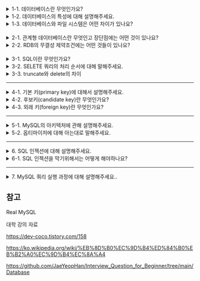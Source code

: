 <details>
<summary>1-1. 데이터베이스란 무엇인가요?</summary>
<div markdown="1">

한 조직의 여러 응용 시스템들이 공용하기 위해 통합, 저장한 운영 데이터의 집합을 데이터베이스라 합니다.

#### 공용 데이터
- 한 조직의 여러 응용 시스템들이 공동으로 소유, 유지, 이용하는 데이터
#### 통합 데이터
- 최소한의 중복
- 통제된 중복
#### 저장 데이터
- 컴퓨터가 실시간으로 접근 가능한 매체에 저장된 데이터
#### 운영 데이터
- 한 조직의 고유 기능을 수행하기 위해 필요한 데이터

</div>
</details>

<details>
<summary>1-2. 데이터베이스의 특성에 대해 설명해주세요.</summary>
<div markdown="1">

데이터베이스의 특성으로는 실시간 접근성, 지속적인 변환, 동시 공용, 내용에 의한 참조가 있습니다.
### 실시간 접근성(real-time accessibilities)
실시간 접근성은 질의에 대한 실시간 처리 및 응답 가능해야 한다는 특성입니다.
### 지속적인 변화(continuous evolution)
지속적인 변화는 삽입(insert), 갱신(update), 삭제(delete)를 통한 동적으로 데이터가 변함을 뜻합니다.
### 동시 공용(concurrent sharing)
동시 공용은 서로 다른 목적을 가진 여러 사용자가 동시에 사용할 수 있어야 함을 뜻합니다.
### 내용에 의한 참조(content reference)
내용에 의한 참조는 데이터의 위치(location)나 주소(address)가 아닌 내용(content)에 의한 참조를 수행함을 뜻합니다.

</div>
</details>

<details>
<summary>1-3. 데이터베이스와 파일 시스템은 어떤 차이가 있나요?</summary>
<div markdown="1">

파일 시스템은 각각의 응용 프로그램이 논리적 파일 구조를 정의하고 직접 물리적 파일로 구현하는 시스템을 말합니다. 응용 프로그램은 물리적 데이터 구조에 대한 접근 방법을 구현하기 때문에 개발자는 응용 프로그램 뿐만 아니라 데이터까지 모두 관리해야합니다. 이로 인해 발생하는 문제점은 데이터의 종속성, 중복성이 있습니다.

#### 데이터 종속성
- 데이터의 구성 방법이나 접근 방법 변경 시 응용 프로그램도 함께 변경해야 한다.
#### 데이터 중복성
- 한 시스템 내에 같은 내용의 데이터가 여러 파일에 중복 저장되어 관리된다.

</div>
</details>
<br/>

<details>
<summary>2-1. 관계형 데이터베이스란 무엇인고 장단점에는 어떤 것이 있나요?</summary>
<div markdown="1">

데이터베이스를 시간에 따라 내용이 변할 수 있는 테이블형태로 표현한 테이블들의 집합을 관계형 데이터베이스라 합니다. 관계형 데이터베이스의 스키마는 릴레이션 스키마(테이블)과 무결성 제약조건으로 이루어져 있습니다.
### 장점
- ACID 특성을 제공하여 데이터 일관성과 무결성을 보잡합니다.
- SQL을 통한 쉬운 관리 및 검색이 가능합니다.
### 단점
- 수평적 확장이 어려워 데이터 처리량에서 한계가 존재합니다. 
- 스키마를 변경하는 것이 어렵습니다. 
- 비정형 데이터나 복잡한 계층 구조를 다루는 데 적절하지 않습니다.

</div>
</details>

<details>
<summary>2-2. RDB의 무결성 제약조건에는 어떤 것들이 있나요?</summary>
<div markdown="1">

무결성 제약조건에는 개체 무결성과 참조 무결성, 도메인 무결성 등이 있습니다.
### 개체 무결성(entity integrity)
개체 무결성은 키 값은 언제 어느 때고 null 값을 가질 수 없는 제약조건을 말합니다.
### 참조 무결성(referential integrity)
참조 무결성은 외래 키 값은 반드시 피참조 릴레이션의 기본키 값이거나 null이어야한다는 제약조건을 말합니다.

이러한 무결성 제약조건은 데이터베이스 상태가 항상 만족시켜야 되는 제약조건입니다.

#### 데이터베이스 상태(database state)
- 어느 한 시점에 데이터베이스에 저장되어 있는 모든 데이터 값

</div>
</details>
<br/>

<details>
<summary>3-1. SQL이란 무엇인가요?</summary>
<div markdown="1">

SQL은 RDBMS의 데이터를 관리하기 위해 설계한 특수 목적의 프로그래밍 언어입니다. SQL 문법의 종류는 DDL, DML, DCL세 가지로 분류됩니다.
### DDL(Data Define Language, 데이터 정의어)
DDL은 스키마, 테이블, 인덱스 등의 관계형 데이터베이스의 구조를 정의하기 위한 언어입니다. DDL의 주요 유형은 `CREATE`, `DROP`, `ALTER`, `TRUNCATE`가 있습니다.
### DML(Data Manipulation Language, 데이터 조작어)
DML은 데이터베이스 사용자 또는 응용 프로그램이 질의어를 통하여 저장된 데이터에 대해 검색, 등록, 삭제, 갱신을 하는데 사용하는 언어입니다. DML의 주요 유형은 `SELETE`, `INSERT`, `UPDATE`, `DELETE`가 있습니다.
### DCL(Data Control Language, 데이터 제어어)
DCL은 데이터에 대한 액세스를 제어하기 위한 언어입니다. `GRANT`, `REVOKE`, `COMMIT`, `ROLLBACK`이 있습니다. 이중 트랜잭션 제어를 위한 `COMMIT`과 `ROLLBACK`을 따로 빼서 TCL(Transaction Control Language)라고도 합니다.

</div>
</details>

<details>
<summary>3-2. SELETE 쿼리의 처리 순서에 대해 말해주세요.</summary>
<div markdown="1">

FROM -> WHERE -> GROUP BY -> DISTINCT -> HAVING -> SELECT -> ORDER BY -> LIMIT
### FROM
FROM 절은 조회할 테이블을 지정하고 JOIN을 실행하여 하나의 가상 테이블로 결합합니다.
### WHERE
WHERE 절에서 조건에 맞는 데이터를 필터링합니다.
### GROUP BY
GROUP BY 절에서 특정 컬럼의 값으로 레코드를 그룹화합니다.
### HAVING
HAVING 절에서 그룹화된 결과에 대해 필터링합니다.
### SELECT
SELECT 절에서 원하는 컬럼을 선택합니다.
### ORDER BY
ORDER BY절에서 행의 순서를 어떻게 보여줄지 정렬합니다.
### LIMIT
LIMIT 절에서 쿼리 결과 중 지정된 순서에 위치한 레코드만 가져오도록 선택합니다.

</div>
</details>
<details>
<summary>3-3. truncate와 delete의 차이</summary>

truncate는 테이블의 모든 데이터와 인덱스를 삭제하며 용량이 줄어듭니다. 또한, 롤백할 수 없습니다.

delete는 데이터를 삭제해도 테이블의 용량은 줄어들지 않으며 롤백이 가능합니다.

</details>


---

<details>
<summary>4-1. 기본 키(primary key)에 대해서 설명해주세요.</summary>
<div markdown="1">

기본키는 후보키 중에서 선택한 하나의 키로서 각 튜플을 유일하게 구분하기 위해 선택된 컬럼 또는 컬럼의 집합입니다. 각 튜플에 대한 기본 키 값은 항상 유효한 값이어야 하기 때문에 null 이 허용될 수 없습니다.

#### 키(key)
- 각 튜플(tuple, row)을 유일하게 식별할 수 있는 애트리뷰트(attribute, column)의 집합

</div>
</details>

<details>
<summary>4-2. 후보키(candidate key)란 무엇인가요?</summary>
<div markdown="1">

후보키는 테이블의 컬럼들 중에서 유일성과 최소성을 만족하는 컬럼 집합입니다. 
### 유일성(uniqueness)
유일성이란 각 튜플에 대해 컬럼 집합의 값이 유일하다는 것을 말합니다.
### 최소성(minimality)
최소성이란 컬럼 집합이 각 튜플을 유일하게 식별하는데 필요한 컬럼만 포함된 것을 말합니다.

#### 슈퍼 키(super key)
- 유일성은 만족하지막 최소성은 만족하지 않는 애트리뷰트의 집합
#### 대체 키(alternate key)
- 후보 키 중에서 기본 키를 제외한 나머지 후보 키

</div>
</details>

<details>
<summary>4-3. 외래 키(foreign key)란 무엇인가요?</summary>
<div markdown="1">

테이블 R의 컬럼 집합 FK가 테이블 S의 기본키일 때 컬럼 집합 FK는 테이블 R의 외래 키입니다. 외래 키의 값은 테이블 S에 존재하는 값이거나 null 이어야하는 참조 무결성을 만족해야 합니다.

</div>
</details>

---

<details>
<summary>5-1. MySQL의 아키텍처에 관해 설명해주세요.</summary>
<div markdown="1">

MySQL은 MySQL 엔진과 스토리지 엔진으로 구성되어 있습니다. 
### MySQL 엔진
MySQL 엔진은 클라이언트의 접속 및 쿼리 요청을 처리하는 커넥션 핸들러와 SQL 파서, 전처리기, 옵티마이저를 포함합니다.
### 스토리지 엔진
스토리지 엔진은 MySQL 엔진이 처리한 실제 데이터를 디스크 스토리지에 저장하거나 읽어오는 부분을 담당합니다. 

#### 쿼리 파서

요청 SQL을 토큰으로 분리해 트리 형태의 구조(파스 트리)로 만들어냄.

#### 전처리기

파스 트리를 기바능로 쿼리 문장의 구조적 문제점을 체크. 

테이블, 컬럼 이름, 내장 함수 등과 매핑해 해당 객체의 존재 여부와 접근 권한 등을 확인.

</div>
</details>

<details>
<summary>5-2. 옵티마이저에 대해 아는대로 말해주세요.</summary>
<div markdown="1">

옵티마이저는 쿼리를 최적으로 실행하기 위해 각 테이블의 데이터가 어떤 분포로 저장되어 있는지 통계 정보를 참조하여 최적의 실행 계획을 수립하는 기능을 담당합니다.

</div>
</details>

---

<details>
  <summary>6. SQL 인젝션에 대해 설명해주세요.</summary>

DB와 연동된 애플리케이션에서 입력된 데이터에 대한 유효성 검증을 하지 않을 경우, 악의적인 공격자는 입력 폼 등에 SQL을 삽입하여 DB로부터 정보를 열람하거나 조작할 수 있는 공격입니다.

### 예시
```sql
select * from users weher username='admin' adn password='' or '1'='1'
```
</details>
<details>
  <summary>6-1. SQL 인젝션을 막기위해서는 어떻게 해야하나요?</summary>

### Prepared Statement(선처리 질의문)
SQL 쿼리문을 선처리하여 이후 입력된느 변수 값이 항상 문자열 변수로만 다루어지도록 하는 방법입니다.
</details>

---

<details>
  <summary>7. MySQL 쿼리 실행 과정에 대해 설명해주세요..</summary>

1. 사용자로부터 요청된 SQL 문장을 쪼개서 MySQL 서버가 이해할 수 있는 수준으로 분리(파스 트리)한다.
2. SQL의 파싱 정보(파스 트리)를 확인하면서 어떤 테이블부터 읽고 어떤 인덱스를 이용해 테이블을 읽을지 선택한다.
3. 두 번째 단계에서 결정된 테이블의 읽기 순서나 선택된 인덱스를 이용해 스토리지 엔지으로부터 데이터를 가져온다.
</details>

## 참고

Real MySQL

대학 강의 자료

https://dev-coco.tistory.com/158

https://ko.wikipedia.org/wiki/%EB%8D%B0%EC%9D%B4%ED%84%B0%EB%B2%A0%EC%9D%B4%EC%8A%A4

https://github.com/JaeYeopHan/Interview_Question_for_Beginner/tree/main/Database
